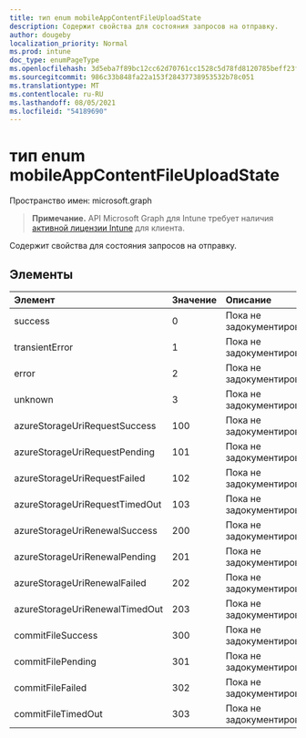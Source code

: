 ```yaml
---
title: тип enum mobileAppContentFileUploadState
description: Содержит свойства для состояния запросов на отправку.
author: dougeby
localization_priority: Normal
ms.prod: intune
doc_type: enumPageType
ms.openlocfilehash: 3d5eba7f89bc12cc62d70761cc1528c5d78fd8120785beff23f3b2c8cdf3c594
ms.sourcegitcommit: 986c33b848fa22a153f28437738953532b78c051
ms.translationtype: MT
ms.contentlocale: ru-RU
ms.lasthandoff: 08/05/2021
ms.locfileid: "54189690"
---
```

# <a name="mobileappcontentfileuploadstate-enum-type"></a>тип enum mobileAppContentFileUploadState

Пространство имен: microsoft.graph

> **Примечание.** API Microsoft Graph для Intune требует наличия [активной лицензии Intune](https://go.microsoft.com/fwlink/?linkid=839381) для клиента.

Содержит свойства для состояния запросов на отправку.

## <a name="members"></a>Элементы
|Элемент|Значение|Описание|
|:---|:---|:---|
|success|0|Пока не задокументировано.|
|transientError|1|Пока не задокументировано.|
|error|2|Пока не задокументировано.|
|unknown|3|Пока не задокументировано.|
|azureStorageUriRequestSuccess|100|Пока не задокументировано.|
|azureStorageUriRequestPending|101|Пока не задокументировано.|
|azureStorageUriRequestFailed|102|Пока не задокументировано.|
|azureStorageUriRequestTimedOut|103|Пока не задокументировано.|
|azureStorageUriRenewalSuccess|200|Пока не задокументировано.|
|azureStorageUriRenewalPending|201|Пока не задокументировано.|
|azureStorageUriRenewalFailed|202|Пока не задокументировано.|
|azureStorageUriRenewalTimedOut|203|Пока не задокументировано.|
|commitFileSuccess|300|Пока не задокументировано.|
|commitFilePending|301|Пока не задокументировано.|
|commitFileFailed|302|Пока не задокументировано.|
|commitFileTimedOut|303|Пока не задокументировано.|




